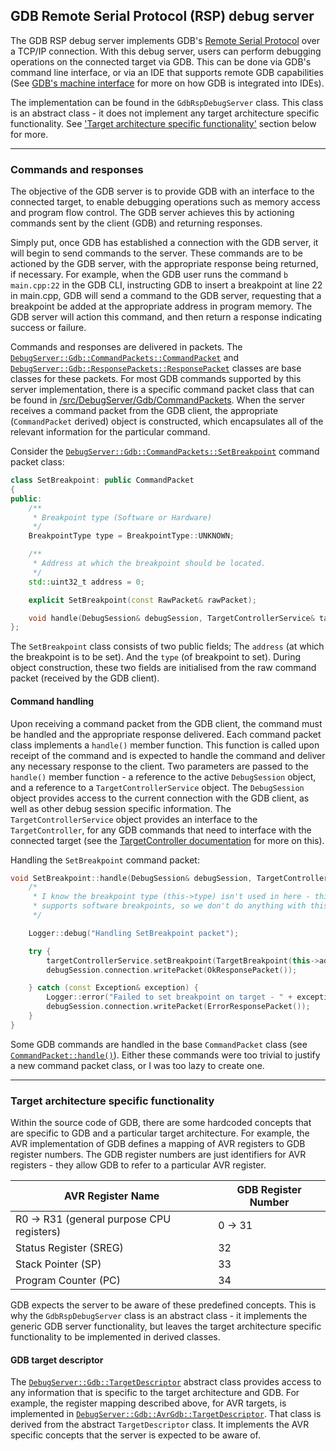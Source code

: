 ## GDB Remote Serial Protocol (RSP) debug server

The GDB RSP debug server implements GDB's
[Remote Serial Protocol](https://sourceware.org/gdb/onlinedocs/gdb/Remote-Protocol.html) over a TCP/IP connection.
With this debug server, users can perform debugging operations on the connected target via GDB. This can be done via
GDB's command line interface, or via an IDE that supports remote GDB capabilities (See
[GDB's machine interface](https://sourceware.org/gdb/onlinedocs/gdb/GDB_002fMI.html) for more on how GDB is integrated
into IDEs).

The implementation can be found in the `GdbRspDebugServer` class. This class is an abstract class - it does not
implement any target architecture specific functionality.
See ['Target architecture specific functionality'](#target-architecture-specific-functionality) section below for more.

---

### Commands and responses

The objective of the GDB server is to provide GDB with an interface to the connected target, to enable debugging
operations such as memory access and program flow control. The GDB server achieves this by actioning commands sent by
the client (GDB) and returning responses.

Simply put, once GDB has established a connection with the GDB server, it will begin to send commands to the server.
These commands are to be actioned by the GDB server, with the appropriate response being returned, if necessary.
For example, when the GDB user runs the command `b main.cpp:22` in the GDB CLI, instructing GDB to insert a breakpoint
at line 22 in main.cpp, GDB will send a command to the GDB server, requesting that a breakpoint be added at the
appropriate address in program memory. The GDB server will action this command, and then return a response indicating
success or failure.

Commands and responses are delivered in packets. The
[`DebugServer::Gdb::CommandPackets::CommandPacket`](./CommandPackets/CommandPacket.hpp) and
[`DebugServer::Gdb::ResponsePackets::ResponsePacket`](./ResponsePackets/ResponsePacket.hpp) classes are base
classes for these packets. For most GDB commands supported by this server implementation, there is a specific command
packet class that can be found in [/src/DebugServer/Gdb/CommandPackets](./CommandPackets). When the server receives a
command packet from the GDB client, the appropriate (`CommandPacket` derived) object is constructed, which encapsulates
all of the relevant information for the particular command.

Consider the [`DebugServer::Gdb::CommandPackets::SetBreakpoint`](./CommandPackets/SetBreakpoint.hpp) command
packet class:

```c++
class SetBreakpoint: public CommandPacket
{
public:
    /**
     * Breakpoint type (Software or Hardware)
     */
    BreakpointType type = BreakpointType::UNKNOWN;

    /**
     * Address at which the breakpoint should be located.
     */
    std::uint32_t address = 0;

    explicit SetBreakpoint(const RawPacket& rawPacket);

    void handle(DebugSession& debugSession, TargetControllerService& targetControllerService) override;
};
```

The `SetBreakpoint` class consists of two public fields; The `address` (at which the breakpoint is to be set). And the
`type` (of breakpoint to set). During object construction, these two fields are initialised from the raw command packet
(received by the GDB client).

#### Command handling

Upon receiving a command packet from the GDB client, the command must be handled and the appropriate response delivered.
Each command packet class implements a `handle()` member function. This function is called upon receipt of the command
and is expected to handle the command and deliver any necessary response to the client. Two parameters are passed to the
`handle()` member function - a reference to the active `DebugSession` object, and a reference to a
`TargetControllerService` object. The `DebugSession` object provides access to the current connection with the GDB
client, as well as other debug session specific information. The `TargetControllerService` object provides an interface
to the `TargetController`, for any GDB commands that need to interface with the connected target (see the
[TargetController documentation](../../TargetController/README.md) for more on this).

Handling the `SetBreakpoint` command packet:

```c++
void SetBreakpoint::handle(DebugSession& debugSession, TargetControllerService& targetControllerService) {
    /*
     * I know the breakpoint type (this->type) isn't used in here - this is because the current implementation only
     * supports software breakpoints, so we don't do anything with this->type, for now.
     */

    Logger::debug("Handling SetBreakpoint packet");

    try {
        targetControllerService.setBreakpoint(TargetBreakpoint(this->address));
        debugSession.connection.writePacket(OkResponsePacket());

    } catch (const Exception& exception) {
        Logger::error("Failed to set breakpoint on target - " + exception.getMessage());
        debugSession.connection.writePacket(ErrorResponsePacket());
    }
}
```

Some GDB commands are handled in the base `CommandPacket` class (see
[`CommandPacket::handle()`](./CommandPackets/CommandPacket.cpp)). Either these commands were too trivial to justify a
new command packet class, or I was too lazy to create one.

---

### Target architecture specific functionality

Within the source code of GDB, there are some hardcoded concepts that are specific to GDB and a particular target
architecture. For example, the AVR implementation of GDB defines a mapping of AVR registers to GDB register numbers.
The GDB register numbers are just identifiers for AVR registers - they allow GDB to refer to a particular AVR register.

| AVR Register Name                         | GDB Register Number |
|-------------------------------------------|---------------------|
| R0 -> R31 (general purpose CPU registers) | 0 -> 31             |
| Status Register (SREG)                    | 32                  |
| Stack Pointer (SP)                        | 33                  |
| Program Counter (PC)                      | 34                  |

GDB expects the server to be aware of these predefined concepts. This is why the `GdbRspDebugServer` class is an
abstract class - it implements the generic GDB server functionality, but leaves the target architecture specific
functionality to be implemented in derived classes.

#### GDB target descriptor

The [`DebugServer::Gdb::TargetDescriptor`](./TargetDescriptor.hpp) abstract class provides access to any
information that is specific to the target architecture and GDB. For example, the register mapping described above, for
AVR targets, is implemented in [`DebugServer::Gdb::AvrGdb::TargetDescriptor`](./AvrGdb/TargetDescriptor.hpp).
That class is derived from the abstract `TargetDescriptor` class. It implements the AVR specific concepts that the
server is expected to be aware of.
